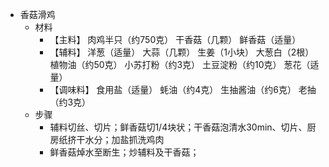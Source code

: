 * 香菇滑鸡
  * 材料
    * 【主料】 肉鸡半只（约750克） 干香菇（几颗） 鲜香菇（适量） 
    * 【辅料】 洋葱（适量） 大蒜（几颗） 生姜（1小块） 大葱白（2根） 植物油（约50克） 小苏打粉（约3克） 土豆淀粉（约10克） 葱花（适量） 
    * 【调味料】 食用盐（适量） 蚝油（约4克） 生抽酱油（约6克） 老抽（约3克）
  * 步骤
    * 辅料切丝、切片；鲜香菇切1/4块状；干香菇泡清水30min、切片、厨房纸挤干水分；加盐抓洗鸡肉
    * 鲜香菇焯水至断生；炒辅料及干香菇；
